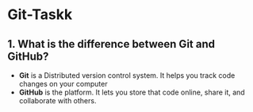 # Git-Taskk

## 1. What is the difference between Git and GitHub?

- **Git** is a Distributed version control system. It helps you track code changes on your computer  
- **GitHub** is the platform. It lets you store that code online, share it, and collaborate with others.


